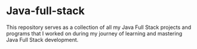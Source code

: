 # Java-full-stack
This repository serves as a collection of all my Java Full Stack projects and programs that I worked on during my journey of learning and mastering Java Full Stack development.
